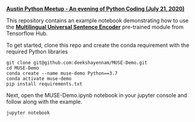 **[Austin Python Meetup - An evening of Python Coding (July 21, 2020)](https://www.meetup.com/austinpython/events/phlttrybckbcc/)**


This repository contains an example notebook demonstrating how to use the **[Multilingual Universal Sentence Encoder](https://tfhub.dev/google/universal-sentence-encoder-multilingual/3)** pre-trained module from Tensorflow Hub. 


To get started, clone this repo and create the conda requirement with the required Python libraries 
```
git clone git@github.com:deekshayennam/MUSE-Demo.git
cd MUSE-Demo
conda create --name muse-demo Python==3.7
conda activate muse-demo
pip install requirements.txt

```
Next, open the MUSE-Demo.ipynb notebook in your jupyter console and follow along with the example.

```
jupyter notebook

```



